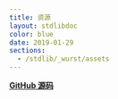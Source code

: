 ```yaml
---
title: 资源
layout: stdlibdoc
color: blue
date: 2019-01-29
sections:
  - /stdlib/_wurst/assets
---
```


**[GitHub 源码](https://github.com/wurstscript/WurstStdlib2/tree/master/wurst/_wurst/assets)**